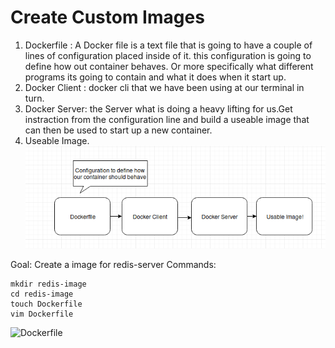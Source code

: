 # Create Custom Images
1. Dockerfile : A Docker file is a text file that 
is going to have a couple of lines of configuration placed inside of it.
this configuration is going to define how out container behaves. Or more 
specifically what different programs its going to contain and what it 
does when it start up.
2. Docker Client : docker cli that we have been using at our terminal in turn.
3. Docker Server: the Server what is doing a heavy lifting for us.Get instraction 
from the configuration line and build a useable image that can then be used to start
up a new container.  
4. Useable Image.  
![create docker image](https://github.com/sujonict07/Docker_boss/blob/master/Create_image.png)

Goal: Create a image for redis-server
Commands:
```
mkdir redis-image
cd redis-image
touch Dockerfile
vim Dockerfile

```


![Dockerfile](https://github.com/sujonict07/Docker_boss/blob/master/Dockerfile)

